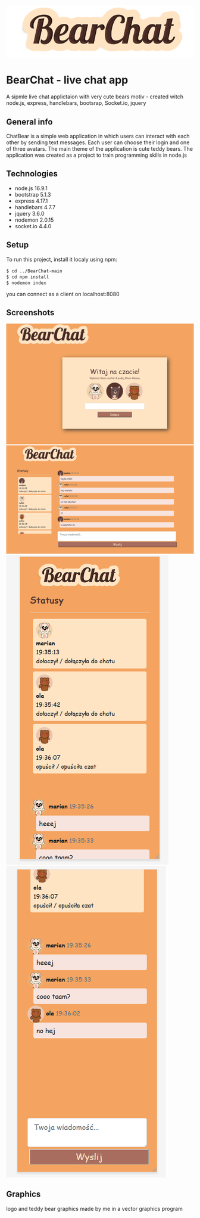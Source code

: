 ![logo](./public/images/logos/bearchat2.png)
# BearChat - live chat app
A sipmle live chat applictaion with very cute bears motiv - created witch node.js, express, handlebars, bootsrap, Socket.io, jquery

## General info
ChatBear is a simple web application in which users can interact with each other by sending text messages. Each user can choose their login and one of three avatars. The main theme of the application is cute teddy bears. The application was created as a project to train programming skills in node.js 

## Technologies
* node.js 16.9.1
* bootstrap 5.1.3
* express 4.17.1
* handlebars 4.7.7
* jquery 3.6.0
* nodemon 2.0.15
* socket.io 4.4.0

## Setup
To run this project, install it localy using npm:
```
$ cd ../BearChat-main
$ cd npm install
$ nodemon index

```
you can connect as a client on localhost:8080

## Screenshots
![screenshot11](./public/images/screenshots/screenshot1.png)
![screenshot11](./public/images/screenshots/screenshot2.png)
![screenshot11](./public/images/screenshots/screenshot3.png)
![screenshot11](./public/images/screenshots/screenshot4.png)

## Graphics
logo and teddy bear graphics made by me in a vector graphics program

